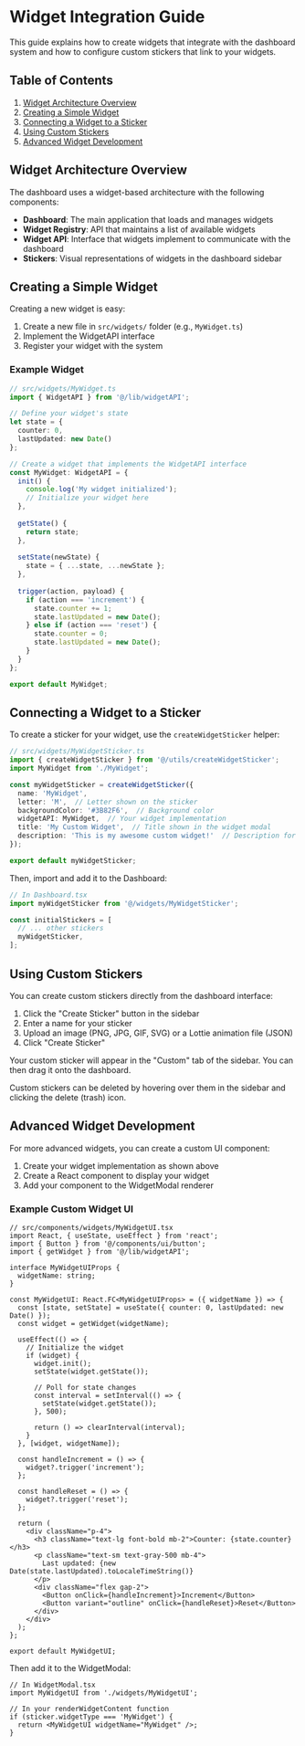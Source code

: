 # Widget Integration Guide

This guide explains how to create widgets that integrate with the dashboard system and how to configure custom stickers that link to your widgets.

## Table of Contents
1. [Widget Architecture Overview](#widget-architecture-overview)
2. [Creating a Simple Widget](#creating-a-simple-widget)
3. [Connecting a Widget to a Sticker](#connecting-a-widget-to-a-sticker)
4. [Using Custom Stickers](#using-custom-stickers)
5. [Advanced Widget Development](#advanced-widget-development)

## Widget Architecture Overview

The dashboard uses a widget-based architecture with the following components:

- **Dashboard**: The main application that loads and manages widgets
- **Widget Registry**: API that maintains a list of available widgets
- **Widget API**: Interface that widgets implement to communicate with the dashboard
- **Stickers**: Visual representations of widgets in the dashboard sidebar

## Creating a Simple Widget

Creating a new widget is easy:

1. Create a new file in `src/widgets/` folder (e.g., `MyWidget.ts`)
2. Implement the WidgetAPI interface
3. Register your widget with the system

### Example Widget

```typescript
// src/widgets/MyWidget.ts
import { WidgetAPI } from '@/lib/widgetAPI';

// Define your widget's state
let state = {
  counter: 0,
  lastUpdated: new Date()
};

// Create a widget that implements the WidgetAPI interface
const MyWidget: WidgetAPI = {
  init() {
    console.log('My widget initialized');
    // Initialize your widget here
  },
  
  getState() {
    return state;
  },
  
  setState(newState) {
    state = { ...state, ...newState };
  },
  
  trigger(action, payload) {
    if (action === 'increment') {
      state.counter += 1;
      state.lastUpdated = new Date();
    } else if (action === 'reset') {
      state.counter = 0;
      state.lastUpdated = new Date();
    }
  }
};

export default MyWidget;
```

## Connecting a Widget to a Sticker

To create a sticker for your widget, use the `createWidgetSticker` helper:

```typescript
// src/widgets/MyWidgetSticker.ts
import { createWidgetSticker } from '@/utils/createWidgetSticker';
import MyWidget from './MyWidget';

const myWidgetSticker = createWidgetSticker({
  name: 'MyWidget',
  letter: 'M',  // Letter shown on the sticker
  backgroundColor: '#3B82F6',  // Background color
  widgetAPI: MyWidget,  // Your widget implementation
  title: 'My Custom Widget',  // Title shown in the widget modal
  description: 'This is my awesome custom widget!'  // Description for the widget
});

export default myWidgetSticker;
```

Then, import and add it to the Dashboard:

```typescript
// In Dashboard.tsx
import myWidgetSticker from '@/widgets/MyWidgetSticker';

const initialStickers = [
  // ... other stickers
  myWidgetSticker,
];
```

## Using Custom Stickers

You can create custom stickers directly from the dashboard interface:

1. Click the "Create Sticker" button in the sidebar
2. Enter a name for your sticker
3. Upload an image (PNG, JPG, GIF, SVG) or a Lottie animation file (JSON)
4. Click "Create Sticker"

Your custom sticker will appear in the "Custom" tab of the sidebar. You can then drag it onto the dashboard.

Custom stickers can be deleted by hovering over them in the sidebar and clicking the delete (trash) icon.

## Advanced Widget Development

For more advanced widgets, you can create a custom UI component:

1. Create your widget implementation as shown above
2. Create a React component to display your widget
3. Add your component to the WidgetModal renderer

### Example Custom Widget UI

```tsx
// src/components/widgets/MyWidgetUI.tsx
import React, { useState, useEffect } from 'react';
import { Button } from '@/components/ui/button';
import { getWidget } from '@/lib/widgetAPI';

interface MyWidgetUIProps {
  widgetName: string;
}

const MyWidgetUI: React.FC<MyWidgetUIProps> = ({ widgetName }) => {
  const [state, setState] = useState({ counter: 0, lastUpdated: new Date() });
  const widget = getWidget(widgetName);

  useEffect(() => {
    // Initialize the widget
    if (widget) {
      widget.init();
      setState(widget.getState());
      
      // Poll for state changes
      const interval = setInterval(() => {
        setState(widget.getState());
      }, 500);
      
      return () => clearInterval(interval);
    }
  }, [widget, widgetName]);

  const handleIncrement = () => {
    widget?.trigger('increment');
  };

  const handleReset = () => {
    widget?.trigger('reset');
  };

  return (
    <div className="p-4">
      <h3 className="text-lg font-bold mb-2">Counter: {state.counter}</h3>
      <p className="text-sm text-gray-500 mb-4">
        Last updated: {new Date(state.lastUpdated).toLocaleTimeString()}
      </p>
      <div className="flex gap-2">
        <Button onClick={handleIncrement}>Increment</Button>
        <Button variant="outline" onClick={handleReset}>Reset</Button>
      </div>
    </div>
  );
};

export default MyWidgetUI;
```

Then add it to the WidgetModal:

```tsx
// In WidgetModal.tsx
import MyWidgetUI from './widgets/MyWidgetUI';

// In your renderWidgetContent function
if (sticker.widgetType === 'MyWidget') {
  return <MyWidgetUI widgetName="MyWidget" />;
}
```

